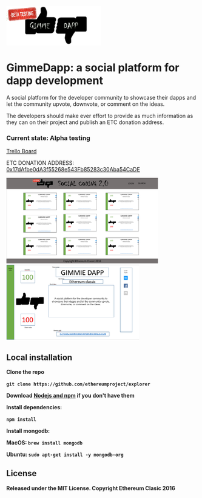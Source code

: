 <p align="left">
  <img src="/public/img/DApp-logo-beta-test.png" width="250"/>
</p>

# GimmeDapp: a social platform for dapp development 


A social platform for the developer community to showcase their dapps and let the community upvote, downvote, or comment on the ideas. 

The developers should make ever effort to provide as much information as they can on their project and publish an ETC donation address.

### Current state: Alpha testing

[Trello Board](https://trello.com/b/rxy4qqaR/gimmie-dapp)


ETC DONATION ADDRESS: [0x17dAfbe0dA3f55268e543Fb85283c30Aba54CaDE](https://etherhub.io/addr/0x17dAfbe0dA3f55268e543Fb85283c30Aba54CaDE)
<p align="left">
  <img src="/public/img/concept/landingpage.png" width="400"/><b>
  <img src="/public/img/concept/card%20layout.png" width="350"/>
</p>







## Local installation

Clone the repo

`git clone https://github.com/ethereumproject/explorer`

Download [Nodejs and npm](https://docs.npmjs.com/getting-started/installing-node "Nodejs install") if you don't have them

Install dependencies:

`npm install`

Install mongodb:

MacOS: `brew install mongodb`

Ubuntu: `sudo apt-get install -y mongodb-org`


## License

Released under the MIT License.
Copyright Ethereum Clasic 2016
